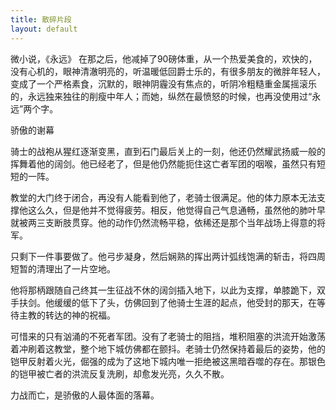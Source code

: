 ```yaml
---
title: 散碎片段
layout: default
---
```


 微小说，《永远》
在那之后，他减掉了90磅体重，从一个热爱美食的，欢快的，没有心机的，眼神清澈明亮的，听温暖低回爵士乐的，有很多朋友的微胖年轻人，变成了一个严格素食，沉默的，眼神阴霾没有焦点的，听阴冷粗糙重金属摇滚乐的，永远独来独往的削瘦中年人；而她，纵然在最愤怒的时候，也再没使用过“永远”两个字。


骄傲的谢幕

骑士的战袍从猩红逐渐变黑，直到石门最后关上的一刻，他还仍然耀武扬威一般的挥舞着他的阔剑。他已经老了，但是他仍然能扼住这亡者军团的咽喉，虽然只有短短的一阵。

教堂的大门终于闭合，再没有人能看到他了，老骑士很满足。他的体力原本无法支撑他这么久，但是他并不觉得疲劳。相反，他觉得自己气息通畅，虽然他的肺叶早就被两三支断肢贯穿。他的动作仍然流畅平稳，依稀还是那个当年战场上得意的将军。

只剩下一件事要做了。他弓步凝身，然后娴熟的挥出两计弧线饱满的斩击，将四周短暂的清理出了一片空地。

他将那柄跟随自己终其一生征战不休的阔剑插入地下，以此为支撑，单膝跪下，双手扶剑。他缓缓的低下了头，仿佛回到了他骑士生涯的起点，他受封的那天，在等待主教的转达的神的祝福。

可惜来的只有汹涌的不死者军团。没有了老骑士的阻挡，堆积阻塞的洪流开始激荡着冲刷着这教堂，整个地下城仿佛都在颤抖。老骑士仍然保持着最后的姿势，他的铠甲反射着火光，倔强的成为了这地下城内唯一拒绝被这黑暗吞噬的存在。那银色的铠甲被亡者的洪流反复洗刷，却愈发光亮，久久不散。

力战而亡，是骄傲的人最体面的落幕。
